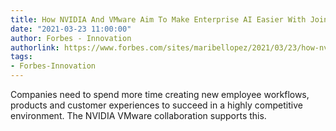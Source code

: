 ```yaml
---
title: How NVIDIA And VMware Aim To Make Enterprise AI Easier With Joint Solutions
date: "2021-03-23 11:00:00"
author: Forbes - Innovation
authorlink: https://www.forbes.com/sites/maribellopez/2021/03/23/how-nvidia-and-vmware-aim-to-make-enterprise-ai-easier-with-joint-solutions/
tags:
- Forbes-Innovation
---
```

Companies need to spend more time creating new employee workflows, products and customer experiences to succeed in a highly competitive environment. The NVIDIA VMware collaboration supports this.
